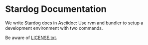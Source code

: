 Stardog Documentation
=====================

We write Stardog docs in Asciidoc: Use rvm and bundler to setup a development environment
with two commands.

Be aware of [LICENSE.txt](http://creativecommons.org/licenses/by-sa/3.0/).
